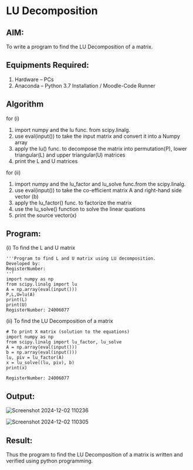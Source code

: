 # LU Decomposition 

## AIM:
To write a program to find the LU Decomposition of a matrix.

## Equipments Required:
1. Hardware – PCs
2. Anaconda – Python 3.7 Installation / Moodle-Code Runner

## Algorithm
for (i)
1. import numpy and the lu func. from scipy.linalg.
2. use eval(input()) to take the input matrix and convert it into a Numpy array
3. apply the lu() func. to decompose the matrix into permutation(P), lower triangular(L) and upper triangular(U) matrices
4. print the L and U matrices

for (ii)
1. import numpy and the lu_factor and lu_solve func.from the scipy.linalg.
2. use eval(input()) to take the co-efficient matrix A and right-hand side vector (b)
3. apply the lu_factor() func. to factorize the matrix  
4. use the lu_solve() function to solve the linear quations
5. print the source vector(x) 

## Program:
(i) To find the L and U matrix
```
'''Program to find L and U matrix using LU decomposition.
Developed by: 
RegisterNumber: 
'''
import numpy as np
from scipy.linalg import lu
A = np.array(eval(input()))
P,L,U=lu(A)
print(L)
print(U)
RegisterNumber: 24006077

```
(ii) To find the LU Decomposition of a matrix
```
# To print X matrix (solution to the equations)
import numpy as np
from scipy.linalg import lu_factor, lu_solve
A = np.array(eval(input()))
b = np.array(eval(input()))
lu, piv = lu_factor(A)
x = lu_solve((lu, piv), b)
print(x)

RegisterNumber: 24006077

```

## Output:
![Screenshot 2024-12-02 110236](https://github.com/user-attachments/assets/e6ef14e2-6d91-46dd-8fff-7c457f8a9b45)


![Screenshot 2024-12-02 110305](https://github.com/user-attachments/assets/aa4ad37e-a67a-4f73-8e11-b17a58b63171)



## Result:
Thus the program to find the LU Decomposition of a matrix is written and verified using python programming.

